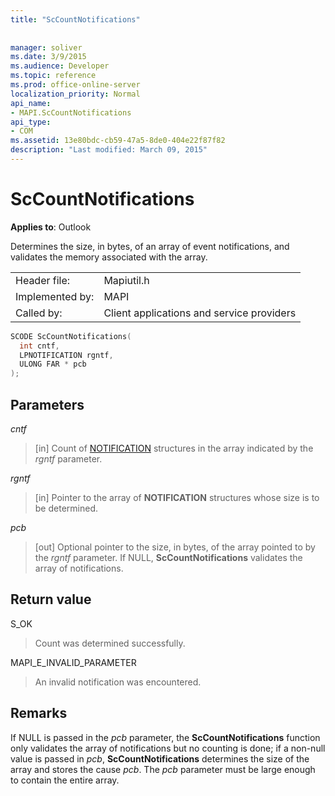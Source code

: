 ```yaml
---
title: "ScCountNotifications"
 
 
manager: soliver
ms.date: 3/9/2015
ms.audience: Developer
ms.topic: reference
ms.prod: office-online-server
localization_priority: Normal
api_name:
- MAPI.ScCountNotifications
api_type:
- COM
ms.assetid: 13e80bdc-cb59-47a5-8de0-404e22f87f82
description: "Last modified: March 09, 2015"
---
```


# ScCountNotifications

  
  
**Applies to**: Outlook 
  
Determines the size, in bytes, of an array of event notifications, and validates the memory associated with the array.
  
|||
|:-----|:-----|
|Header file:  <br/> |Mapiutil.h  <br/> |
|Implemented by:  <br/> |MAPI  <br/> |
|Called by:  <br/> |Client applications and service providers  <br/> |
   
```cpp
SCODE ScCountNotifications(
  int cntf,
  LPNOTIFICATION rgntf,
  ULONG FAR * pcb
);
```

## Parameters

 _cntf_
  
> [in] Count of [NOTIFICATION](notification.md) structures in the array indicated by the  _rgntf_ parameter. 
    
 _rgntf_
  
> [in] Pointer to the array of **NOTIFICATION** structures whose size is to be determined. 
    
 _pcb_
  
> [out] Optional pointer to the size, in bytes, of the array pointed to by the  _rgntf_ parameter. If NULL, **ScCountNotifications** validates the array of notifications. 
    
## Return value

S_OK
  
> Count was determined successfully.
    
MAPI_E_INVALID_PARAMETER
  
> An invalid notification was encountered.
    
## Remarks

If NULL is passed in the  _pcb_ parameter, the **ScCountNotifications** function only validates the array of notifications but no counting is done; if a non-null value is passed in  _pcb_, **ScCountNotifications** determines the size of the array and stores the cause  _pcb_. The  _pcb_ parameter must be large enough to contain the entire array. 
  

